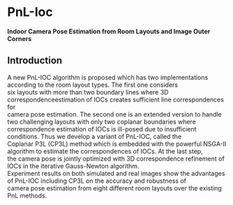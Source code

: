 # PnL-Ioc

**Indoor Camera Pose Estimation from Room Layouts and Image Outer Corners**
<br>

## Introduction

A new PnL-IOC algorithm is proposed which has two implementations according to the room layout types. The first one considers <br>
six layouts with more than two boundary lines where 3D correspondenceestimation of IOCs creates sufficient line correspondences for<br>
camera pose estimation. The second one is an extended version to handle two challenging layouts with only two coplanar boundaries where <br>
correspondence estimation of IOCs is ill-posed due to insufficient conditions. Thus we develop a variant of PnL-IOC, called the <br>
Coplanar P3L (CP3L) method which is embedded with the powerful NSGA-II algorithm to estimate the correspondences of IOCs. At the last step,<br>
the camera pose is jointly optimized with 3D correspondence refinement of IOCs in the iterative Gauss-Newton algorithm. <br>
Experiment results on both simulated and real images show the advantages of PnL-IOC including CP3L on the accuracy and robustness of <br>
camera pose estimation from eight different room layouts over the existing PnL methods.


